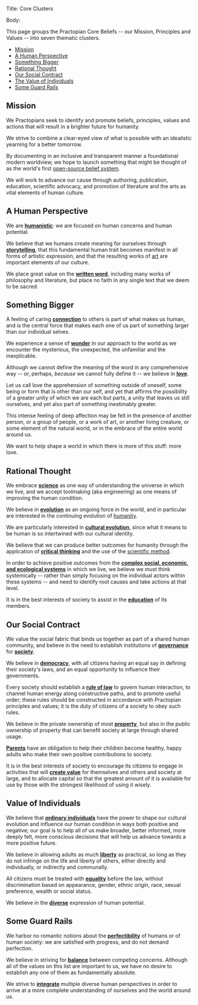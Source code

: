 Title: Core Clusters

Body:

This page groups the Practopian Core Beliefs -- our Mission, Principles and Values -- into seven thematic clusters.

<ul>
<li><a href="#mission">Mission</a></li>
<li><a href="#a-human-perspective">A Human Perspective</a></li>
<li><a href="#something-bigger">Something Bigger</a></li>
<li><a href="#rational-thought">Rational Thought</a></li>
<li><a href=#our-social-contract">Our Social Contract</a></li>
<li><a href="#value-of-individuals">The Value of Individuals</a></li>
<li><a href="#some-guard-rails">Some Guard Rails</a></li>
</ul>

<h2 id="mission">Mission</h2>

We Practopians seek to identify and promote beliefs, principles, values and actions that will result in a brighter future for humanity.


We strive to combine a clear-eyed view of what is possible with an idealistic yearning for a better tomorrow.


By documenting in an inclusive and transparent manner a foundational modern worldview, we hope to launch something that might be thought of as the world's first [open-source belief system][github].

[github]: https://github.com/hbowie/practopian2

We will work to advance our cause through authoring, publication, education, scientific advocacy, and promotion of literature and the arts as vital elements of human culture.


<h2 id="a-human-perspective">A Human Perspective</h2>

We are [**humanistic**][humanism]: we are focused on human concerns and human potential.

[humanism]:           ../tags/humanism.html

We believe that we humans create meaning for ourselves through [**storytelling**][stories], that this fundamental human trait becomes manifest in all forms of artistic expression, and that the resulting works of [art][] are important elements of our culture.

[art]: ../tags/art.html
[stories]: ../tags/stories.html

We place great value on the [**written word**][written-word], including many works of philosophy and literature, but place no faith in any single text that we deem to be sacred.


[written-word]: ../tags/written-word.html

<h2 id="something-bigger">Something Bigger</h2>

A feeling of caring [**connection**][connection] to others is part of what makes us human, and is the central force that makes each one of us part of something larger than our individual selves.

[connection]: ../tags/connection.html

We experience a sense of [**wonder**][wonder] in our approach to the world as we encounter the mysterious, the unexpected, the unfamiliar and the inexplicable.


[wonder]: ../tags/wonder.html

Although we cannot define the meaning of the word in any comprehensive way -- or, perhaps, *because* we cannot fully define it -- we believe in **[love][]**. 

Let us call love the apprehension of something outside of oneself, some being or form that is other than our self, and yet that affirms the possibility of a greater unity of which we are each but parts, a unity that leaves us still ourselves, and yet also part of something inestimably greater. 

This intense feeling of deep affection may be felt in the presence of another person, or a group of people, or a work of art, or another living creature, or some element of the natural world, or in the embrace of the entire world around us. 

We want to help shape a world in which there is more of this stuff: more love.


[love]: ../tags/love.html

<h2 id="rational-thought">Rational Thought</h2>

We embrace **[science][]** as one way of understanding the universe in which we live, and we accept toolmaking (aka engineering) as one means of improving the human condition.

[science]:            ../tags/science.html

We believe in **[evolution][]** as an ongoing force in the world, and in particular are interested in the continuing evolution of [humanity][humanism].

[evolution]:          ../tags/evolution.html
[humanism]:           ../tags/humanism.html

We are particularly interested in **[cultural evolution][cultural-evolution]**, since what it means to be human is so intertwined with our cultural identity.


[cultural-evolution]: ../tags/cultural-evolution.html

We believe that we can produce better outcomes for humanity through the application of **[critical thinking][critical-thinking]** and the use of the [scientific method][science].

[critical-thinking]: ../tags/critical-thinking.html
[science]: ../tags/science.html

In order to achieve positive outcomes from the **[complex social, economic, and ecological systems][systemic]** in which we live, we believe we must think systemically -- rather than simply focusing on the individual actors within these systems -- and need to identify root causes and take actions at that level.


[systemic]: ../tags/systemic.html

It is in the best interests of society to assist in the **[education][]** of its members.


[education]: ../tags/education.html

<h2 id="our-social-contract">Our Social Contract</h2>

We value the social fabric that binds us together as part of a shared human community, and believe in the need to establish institutions of **[governance][]** for **[society][]**.

[governance]: ../tags/governance.html
[society]: ../tags/society.html

We believe in **[democracy][democracy]**, with all citizens having an equal say in defining their society's laws, and an equal opportunity to influence their governments.

[democracy]:  ../tags/democracy.html

Every society should establish a **[rule of law][rule-of-law]** to govern human interaction, to channel human energy along constructive paths, and to promote useful order; these rules should be constructed in accordance with Practopian principles and values; it is the duty of citizens of a society to obey such rules.

[rule-of-law]: ../tags/rule-of-law.html

We believe in the private ownership of most **[property][]**, but also in the public ownership of property that can benefit society at large through shared usage.


[property]: ../tags/property.html

**[Parents][parenthood]** have an obligation to help their children become healthy, happy adults who make their own positive contributions to society.


[parenthood]: ../tags/parenthood.html

It is in the best interests of society to encourage its citizens to engage in activities that will **[create value][value]** for themselves and others and society at large, and to allocate capital so that the greatest amount of it is available for use by those with the strongest likelihood of using it wisely.

[value]: ../tags/value-creation.html

<h2 id="value-of-individuals">Value of Individuals</h2>

We believe that **[ordinary individuals][individuals]** have the power to shape our cultural evolution and influence our human condition in ways both positive and negative; our goal is to help all of us make broader, better informed, more deeply felt, more conscious decisions that will help us advance towards a more positive future.

[individuals]: ../tags/individuals.html

We believe in allowing adults as much **[liberty][]** as practical, so long as they do not infringe on the life and liberty of others, either directly and individually, or indirectly and communally.

[liberty]: ../tags/liberty.html

All citizens must be treated with **[equality][]** before the law, without discrimination based on appearance, gender, ethnic origin, race, sexual preference, wealth or social status.

[equality]:  ../tags/equality.html

We believe in the **[diverse][diversity]** expression of human potential.

[diversity]:  ../tags/diversity.html

<h2 id="some-guard-rails">Some Guard Rails</h2>

We harbor no romantic notions about the **[perfectibility][imperfection]** of humans or of human society: we are satisfied with progress, and do not demand perfection.


[imperfection]: ../tags/imperfection.html

We believe in striving for **[balance][]** between competing concerns. Although all of the values on this list are important to us, we have no desire to establish any one of them as fundamentally absolute.


[balance]: ../tags/balance.html

We strive to **[integrate][integral]** multiple diverse human perspectives in order to arrive at a more complete understanding of ourselves and the world around us.

[integral]:     ../tags/integral.html

